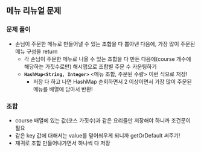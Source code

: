 ## 메뉴 리뉴얼 문제

### 문제 풀이
- 손님이 주문한 메뉴로 만들어낼 수 있는 조합을 다 뽑아낸 다음에, 가장 많이 주문된 메뉴 구성을 return
  - 각 손님이 주문한 메뉴로 나올 수 있는 조합을 다 만든 다음에(course 개수에 해당하는 가짓수로만) 해시맵으로 조합별 주문 수 카운팅하기
  - **`HashMap<String, Integer>`** <메뉴 조합, 주문된 수량> 이런 식으로 저장!
    - 저장 다 하고 나면 HashMap 순회하면서 2 이상이면서 가장 많이 주문된 메뉴를 배열에 담아서 반환!

### 조합
- course 배열에 있는 값(코스 가짓수)과 같은 요리들만 저장해야 하니까 조건문이 필요
- 같은 key 값에 대해서는 value를 덮어씌우게 되니까 getOrDefault 써주기!
- 재귀로 조합 만들어나가면서 하나씩 다 저장